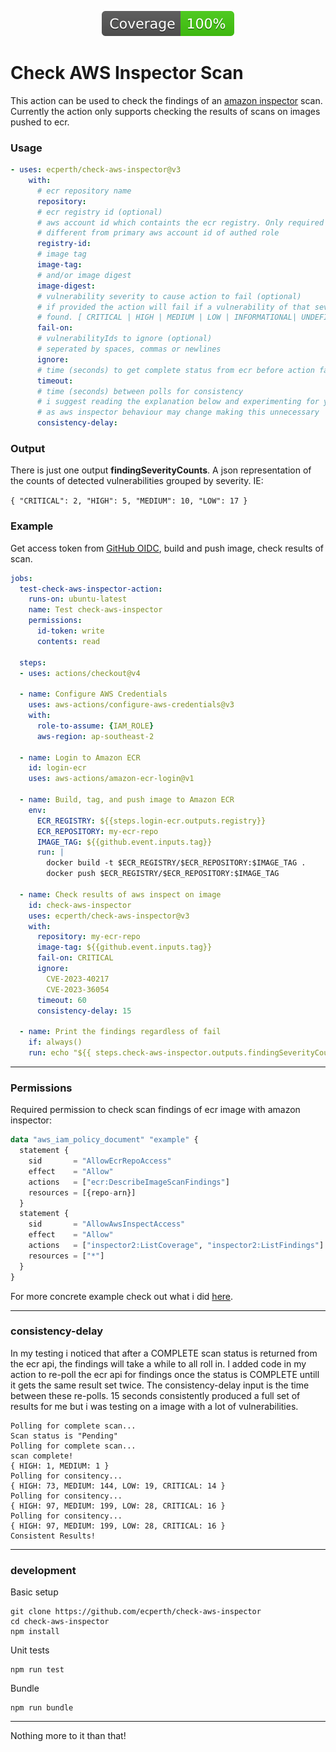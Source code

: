 
<p align="center">
  <img src="badges/coverage.svg">
</p>

# Check AWS Inspector Scan #

This action can be used to check the findings of an [amazon inspector](https://docs.aws.amazon.com/inspector/latest/user/what-is-inspector.html) scan. Currently the action only supports checking the results of scans on images pushed to ecr.

### Usage ###
```yml
- uses: ecperth/check-aws-inspector@v3
    with:
      # ecr repository name
      repository:
      # ecr registry id (optional)
      # aws account id which containts the ecr registry. Only required if
      # different from primary aws account id of authed role
      registry-id:
      # image tag
      image-tag:
      # and/or image digest
      image-digest:
      # vulnerability severity to cause action to fail (optional)
      # if provided the action will fail if a vulnerability of that severity or higher is 
      # found. [ CRITICAL | HIGH | MEDIUM | LOW | INFORMATIONAL| UNDEFINED ]
      fail-on:
      # vulnerabilityIds to ignore (optional)
      # seperated by spaces, commas or newlines
      ignore:
      # time (seconds) to get complete status from ecr before action fails
      timeout:
      # time (seconds) between polls for consistency
      # i suggest reading the explanation below and experimenting for yourself
      # as aws inspector behaviour may change making this unnecessary
      consistency-delay:
```
### Output ###
There is just one output **findingSeverityCounts**. A json representation of the counts of detected vulnerabilities grouped by severity. IE: 

```{ "CRITICAL": 2, "HIGH": 5, "MEDIUM": 10, "LOW": 17 }```

### Example ###

Get access token from [GitHub OIDC](https://docs.github.com/en/actions/deployment/security-hardening-your-deployments/configuring-openid-connect-in-amazon-web-services), build and push image, check results of scan.

```yml
jobs:
  test-check-aws-inspector-action:
    runs-on: ubuntu-latest
    name: Test check-aws-inspector
    permissions:
      id-token: write
      contents: read

  steps:
  - uses: actions/checkout@v4

  - name: Configure AWS Credentials
    uses: aws-actions/configure-aws-credentials@v3
    with:
      role-to-assume: {IAM_ROLE}
      aws-region: ap-southeast-2

  - name: Login to Amazon ECR
    id: login-ecr
    uses: aws-actions/amazon-ecr-login@v1

  - name: Build, tag, and push image to Amazon ECR
    env:
      ECR_REGISTRY: ${{steps.login-ecr.outputs.registry}}
      ECR_REPOSITORY: my-ecr-repo
      IMAGE_TAG: ${{github.event.inputs.tag}}
      run: |
        docker build -t $ECR_REGISTRY/$ECR_REPOSITORY:$IMAGE_TAG .
        docker push $ECR_REGISTRY/$ECR_REPOSITORY:$IMAGE_TAG

  - name: Check results of aws inspect on image
    id: check-aws-inspector
    uses: ecperth/check-aws-inspector@v3
    with:
      repository: my-ecr-repo
      image-tag: ${{github.event.inputs.tag}}
      fail-on: CRITICAL
      ignore: 	
        CVE-2023-40217
        CVE-2023-36054
      timeout: 60
      consistency-delay: 15

  - name: Print the findings regardless of fail
    if: always()
    run: echo "${{ steps.check-aws-inspector.outputs.findingSeverityCounts }}" 
```
---
### Permissions ###
Required permission to check scan findings of ecr image with amazon inspector:

```terraform
data "aws_iam_policy_document" "example" {
  statement {
    sid       = "AllowEcrRepoAccess"
    effect    = "Allow"
    actions   = ["ecr:DescribeImageScanFindings"]
    resources = [{repo-arn}]
  }
  statement {
    sid       = "AllowAwsInspectAccess"
    effect    = "Allow"
    actions   = ["inspector2:ListCoverage", "inspector2:ListFindings"]
    resources = ["*"]
  }
}
```
For more concrete example check out what i did [here](https://github.com/ecperth/check-aws-inspector-test/).

---
### consistency-delay ###
In my testing i noticed that after a COMPLETE scan status is returned from the ecr api, the findings will take a while to all roll in. I added code in my action to re-poll the ecr api for findings once the status is COMPLETE untill it gets the same result set twice. The consistency-delay input is the time between these re-polls. 15 seconds consistently produced a full set of results for me but i was testing on a image with a lot of vulnerabilities.

```
Polling for complete scan...
Scan status is "Pending"
Polling for complete scan...
scan complete!
{ HIGH: 1, MEDIUM: 1 }
Polling for consitency...
{ HIGH: 73, MEDIUM: 144, LOW: 19, CRITICAL: 14 }
Polling for consitency...
{ HIGH: 97, MEDIUM: 199, LOW: 28, CRITICAL: 16 }
Polling for consitency...
{ HIGH: 97, MEDIUM: 199, LOW: 28, CRITICAL: 16 }
Consistent Results!
```
---
### development ###
Basic setup
```
git clone https://github.com/ecperth/check-aws-inspector
cd check-aws-inspector
npm install
```

Unit tests
```
npm run test
```

Bundle
```
npm run bundle
```
---

Nothing more to it than that!
